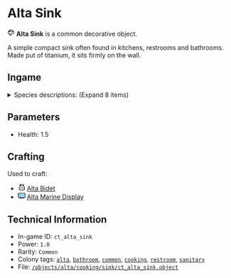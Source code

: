 # Alta Sink

<img src="https://raw.githubusercontent.com/Ceterai/Enternia/main/objects/alta/cooking/sink/icon.png" alt="Alta Sink icon" loading="lazy" height=16px width="auto" /> **Alta Sink** is a common decorative object.

A simple compact sink often found in kitchens, restrooms and bathrooms.  
Made put of titanium, it sits firmly on the wall.

## Ingame

<details><summary>Species descriptions: (Expand 8 items)</summary>

- Alta: Having a couple of these around the flat is pretty convenient.
- Apex: A basic sink.
- Avian: A sink.
- Floran: Splashy sssink.
- Glitch: Neutral. A sink.
- Human: A sink. Maybe I should wash my hands...
- Hylotl: Too small to swim in.
- Novakid: A plain ol' sink.

</details>

## Parameters

- Health: 1.5

## Crafting

Used to craft:

- <img src="https://raw.githubusercontent.com/Ceterai/Enternia/main/objects/alta/cafe/bidet/icon.png" alt="Alta Bidet icon" loading="lazy" height=16px width="auto" /> [Alta Bidet](https://ceterai.github.io/MyEnternia/Wiki/AltaBidet)
- <img src="https://raw.githubusercontent.com/Ceterai/Enternia/main/objects/alta/special/tools/displays/marine/icon.png" alt="Alta Marine Display icon" loading="lazy" height=16px width="auto" /> [Alta Marine Display](https://ceterai.github.io/MyEnternia/Wiki/AltaMarineDisplay)

## Technical Information

- In-game ID: `ct_alta_sink`
- Power: `1.0`
- Rarity: `Common`
- Colony tags: [`alta`](https://ceterai.github.io/MyEnternia/Wiki/Tags/Alta), [`bathroom`](https://ceterai.github.io/MyEnternia/Wiki/Tags/Bathroom), [`common`](https://ceterai.github.io/MyEnternia/Wiki/Tags/Common), [`cooking`](https://ceterai.github.io/MyEnternia/Wiki/Tags/Cooking), [`restroom`](https://ceterai.github.io/MyEnternia/Wiki/Tags/Restroom), [`sanitary`](https://ceterai.github.io/MyEnternia/Wiki/Tags/Sanitary)
- File: [`/objects/alta/cooking/sink/ct_alta_sink.object`](https://github.com/Ceterai/Enternia/blob/main/objects/alta/cooking/sink/ct_alta_sink.object)
